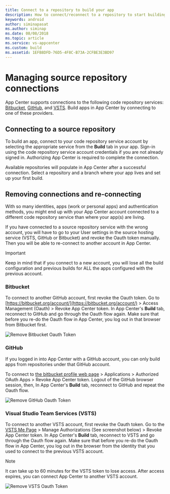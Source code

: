 ```yaml
---
title: Connect to a repository to build your app
description: How to connect/reconnect to a repository to start building your app
keywords: android
author: siminapasat
ms.author: siminap
ms.date: 08/08/2018
ms.topic: article
ms.service: vs-appcenter
ms.custom: build
ms.assetid: 1EFB8DFD-76D5-4F8C-B73A-2CFBE3E3BD97
---
```


# Managing source repository connections

App Center supports connections to the following code repository services: [Bitbucket](https://bitbucket.org/), [GitHub](https://github.com/), and [VSTS](https://visualstudio.microsoft.com/team-services/). Build apps in App Center by connecting to one of these providers.

## Connecting to a source repository

To build an app, connect to your code repository service account by selecting the appropriate service from the **Build** tab in your app. Sign-in using the code repository service account credentials if you are not already signed in. Authorizing App Center is required to complete the connection.

Available repositories will populate in App Center after a successful connection. Select a repository and a branch where your app lives and set up your first build.

## Removing connections and re-connecting

With so many identities, apps (work or personal apps) and authentication methods, you might end up with your App Center account connected to a different code repository service than where your app(s) are living.

If you have connected to a source repository service with the wrong account, you will have to go to your User settings in the source hosting service (VSTS, GitHub or Bitbucket) and revoke the Oauth token manually. Then you will be able to re-connect to another account in App Center.

> [!IMPORTANT]
> Keep in mind that if you connect to a new account, you will lose all the build configuration and previous builds for ALL the apps configured with the previous account.

### Bitbucket

To connect to another GitHub account, first revoke the Oauth token. Go to [https://bitbucket.org/account/](https://bitbucket.org/account/) > Access Management (Oauth) > Revoke App Center token. In App Center's **Build** tab, reconnect to GitHub and go through the Oauth flow again. Make sure that before you re-do the Oauth flow in App Center, you log out in that browser from Bitbucket first. 

![Remove Bitbucket Oauth Token](~/build/images/remove-bitbucket-oauth-token.jpg "Remove Bitbucket token")

### GitHub

If you logged in into App Center with a GitHub account, you can only build apps from repositories under that GitHub account.

To connect to [the bitbucket profile web page](https://github.com/settings/profile) > Applications > Authorized OAuth Apps > Revoke App Center token. Logout of the GitHub browser session, then, In App Center's **Build** tab, reconnect to GitHub and repeat the Oauth flow.

![Remove GitHub Oauth Token](~/build/images/remove-github-oauth-token.jpg "Remove GitHub token")

### Visual Studio Team Services (VSTS)

To connect to another VSTS account, first revoke the Oauth token. Go to the [VSTS Me Page](https://app.vsaex.visualstudio.com/me) > Manage Authorizations (See screenshot below) > Revoke App Center token. In App Center's **Build** tab, reconnect to VSTS and go through the Oauth flow again. Make sure that before you re-do the Oauth flow in App Center, you log out in the browser from the identity that you used to connect to the previous VSTS account.

> [!NOTE]
> It can take up to 60 minutes for the VSTS token to lose access. After access expires, you can connect App Center to another VSTS account.

![Remove VSTS Oauth Token](~/build/images/remove-vsts-oauth-token.jpg "Remove VSTS token")

[remove-vsts-oauth-token]: ~/build/images/remove-vsts-oauth-token.jpg "Remove VSTS token"
[remove-github-oauth-token]: ~/build/images/remove-github-oauth-token.jpg "Remove GitHub token"
[remove-bitbucket-oauth-token]: ~/build/images/remove-bitbucket-oauth-token.jpg "Remove Bitbucket token"
